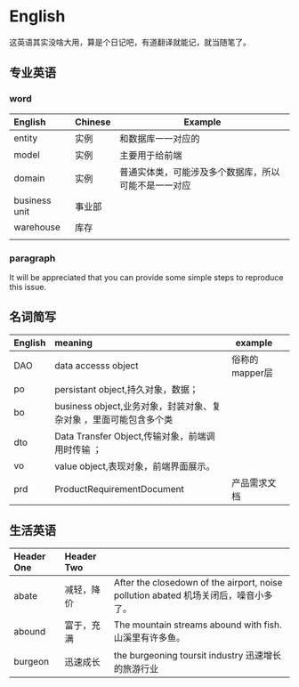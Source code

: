 # English

这英语其实没啥大用，算是个日记吧，有道翻译就能记，就当随笔了。
## 专业英语

### word

| English       | Chinese                 | Example                                              |
|:------------- |:----------------------- | ---------------------------------------------------- |
| entity        | 实例                    | 和数据库一一对应的                                   |
| model         | 实例                    | 主要用于给前端                                       |
| domain        | 实例                    | 普通实体类，可能涉及多个数据库，所以可能不是一一对应 |
| business unit | 事业部                  |                                                      |
| warehouse     | 库存                    |                                                      |
|               |                         |                                                      |


### paragraph
It will be appreciated that you can provide some simple steps to reproduce this issue.

## 名词简写

| English | meaning                                                           | example        |     |
|:------- |:----------------------------------------------------------------- | -------------- | --- |
| DAO     | data accesss object                                               | 俗称的mapper层 |     |
| po      | persistant object,持久对象，数据；                                |                |     |
| bo      | business object,业务对象，封装对象、复杂对象 ，里面可能包含多个类 |                |     |
| dto     | Data Transfer Object,传输对象，前端调用时传输 ；                  |                |     |
| vo      | value object,表现对象，前端界面展示。                             |                |     |
| prd     | ProductRequirementDocument                                        | 产品需求文档               |     |



## 生活英语
| Header One | Header Two |                                                                                     |
|:---------- |:---------- | ----------------------------------------------------------------------------------- |
| abate      | 减轻，降价 | After the closedown of the airport, noise pollution abated 机场关闭后，噪音小多了。 |
| abound     | 富于，充满 | The mountain streams abound with fish. 山溪里有许多鱼。                             |
| burgeon    | 迅速成长   | the burgeoning toursit industry             迅速增长的旅游行业                      |
